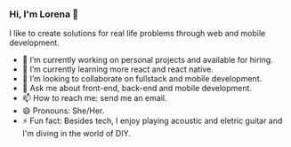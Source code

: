 ### Hi, I'm Lorena 👋

<!--
**lorenafoia/lorenafoia** is a ✨ _special_ ✨ repository because its `README.md` (this file) appears on your GitHub profile.
-->

I like to create solutions for real life problems through web and mobile development.

- 🔭 I’m currently working on personal projects and available for hiring.
- 🌱 I’m currently learning more react and react native.
- 👯 I’m looking to collaborate on fullstack and mobile development.
- 💬 Ask me about front-end, back-end and mobile development.
- 📫 How to reach me: send me an email.
- 😄 Pronouns: She/Her.
- ⚡ Fun fact: Besides tech, I enjoy playing acoustic and eletric guitar and I'm diving in the world of DIY.


